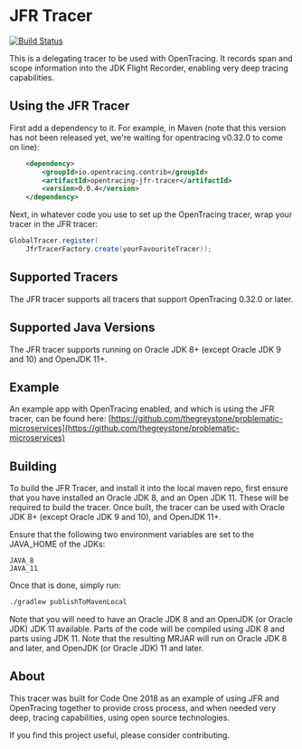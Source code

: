 # JFR Tracer
[![Build Status](https://travis-ci.org/mirage22/java-jfr-tracer.svg?branch=travis-add)](https://travis-ci.org/mirage22/java-jfr-tracer)

This is a delegating tracer to be used with OpenTracing. It records span and scope information into the JDK Flight Recorder, enabling very deep tracing capabilities.

## Using the JFR Tracer
First add a dependency to it. For example, in Maven (note that this version has not been released yet, we're waiting for opentracing v0.32.0 to come on line):

```xml
	<dependency>
		<groupId>io.opentracing.contrib</groupId>
		<artifactId>opentracing-jfr-tracer</artifactId>
		<version>0.0.4</version>
	</dependency>
```

Next, in whatever code you use to set up the OpenTracing tracer, wrap your tracer in the JFR tracer:

```java
GlobalTracer.register(
	JfrTracerFactory.create(yourFavouriteTracer));
```

## Supported Tracers
The JFR tracer supports all tracers that support OpenTracing 0.32.0 or later.

## Supported Java Versions
The JFR tracer supports running on Oracle JDK 8+ (except Oracle JDK 9 and 10) and OpenJDK 11+.

## Example
An example app with OpenTracing enabled, and which is using the JFR tracer, can be found here:
[https://github.com/thegreystone/problematic-microservices](https://github.com/thegreystone/problematic-microservices)

## Building
To build the JFR Tracer, and install it into the local maven repo, first ensure that you 
have installed an Oracle JDK 8, and an Open JDK 11. These will be required to build the
tracer. Once built, the tracer can be used with Oracle JDK 8+ (except Oracle JDK 9 and 10), and OpenJDK 11+.

Ensure that the following two environment variables are set to the JAVA_HOME of the JDKs:

```
JAVA_8
JAVA_11
```

Once that is done, simply run:

```bash
./gradlew publishToMavenLocal
```

Note that you will need to have an Oracle JDK 8 and an OpenJDK (or Oracle JDK) JDK 11 available. Parts of the code will be compiled using JDK 8 and parts using JDK 11. Note that the resulting MRJAR will run on Oracle JDK 8 and later, and OpenJDK (or Oracle JDK) 11 and later.


## About
This tracer was built for Code One 2018 as an example of using JFR and OpenTracing together to provide cross process, and when needed very deep, tracing capabilities, using open source technologies. 

If you find this project useful, please consider contributing.
